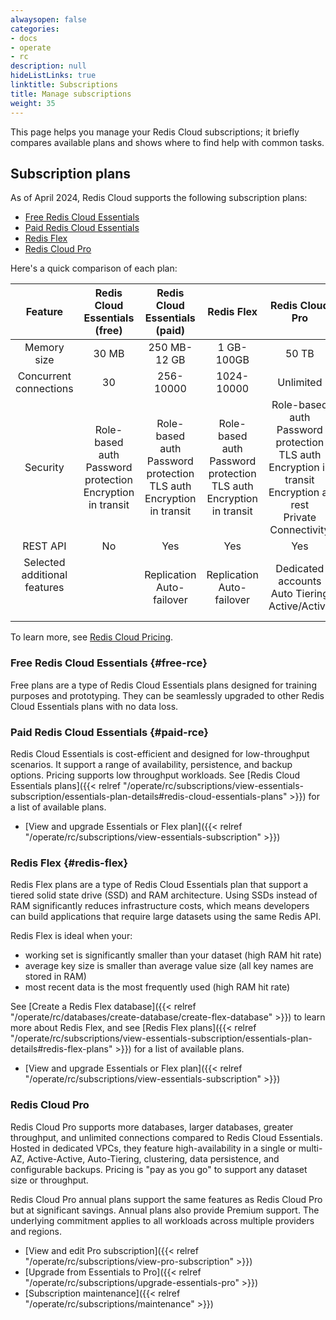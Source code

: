 ```yaml
---
alwaysopen: false
categories:
- docs
- operate
- rc
description: null
hideListLinks: true
linktitle: Subscriptions
title: Manage subscriptions
weight: 35
---
```


This page helps you manage your Redis Cloud subscriptions; it briefly compares available plans and shows where to find help with common tasks.

## Subscription plans

As of April 2024, Redis Cloud supports the following subscription plans:

- [Free Redis Cloud Essentials](#free-rce)
- [Paid Redis Cloud Essentials](#paid-rce)
- [Redis Flex](#redis-flex)
- [Redis Cloud Pro](#redis-cloud-pro)

Here's a quick comparison of each plan:

| Feature | Redis Cloud Essentials (free) | Redis Cloud Essentials (paid) | Redis Flex | Redis Cloud Pro |
|:---:|:---:|:---:|:---:|:---:|
| Memory size | 30 MB | 250 MB-12 GB | 1 GB-100GB | 50 TB |
| Concurrent connections | 30 | 256-10000 | 1024-10000 | Unlimited |
| Security | Role-based auth<br/>Password protection<br/>Encryption in transit | Role-based auth<br/>Password protection<br/>TLS auth<br/>Encryption in transit | Role-based auth<br/>Password protection<br/>TLS auth<br/>Encryption in transit | Role-based auth<br/>Password protection<br/>TLS auth<br/>Encryption in transit<br/>Encryption at rest<br/>Private Connectivity |
| REST API | No | Yes | Yes | Yes |
| Selected additional features<br/> <br/> <br/> |  | Replication<br/>Auto-failover<br /> | Replication<br/>Auto-failover<br /> | Dedicated accounts<br>Auto Tiering<br/>Active/Active<br/> |

To learn more, see [Redis Cloud Pricing](https://redis.io/pricing/).

### Free Redis Cloud Essentials {#free-rce}

Free plans are a type of Redis Cloud Essentials plans designed for training purposes and prototyping. They can be seamlessly upgraded to other Redis Cloud Essentials plans with no data loss.

### Paid Redis Cloud Essentials {#paid-rce}
Redis Cloud Essentials is cost-efficient and designed for low-throughput scenarios. It support a range of availability, persistence, and backup options.  Pricing supports low throughput workloads. See [Redis Cloud Essentials plans]({{< relref "/operate/rc/subscriptions/view-essentials-subscription/essentials-plan-details#redis-cloud-essentials-plans" >}}) for a list of available plans.

- [View and upgrade Essentials or Flex plan]({{< relref "/operate/rc/subscriptions/view-essentials-subscription" >}})

### Redis Flex {#redis-flex}

Redis Flex plans are a type of Redis Cloud Essentials plan that support a tiered solid state drive (SSD) and RAM architecture. Using SSDs instead of RAM significantly reduces infrastructure costs, which means developers can build applications that require large datasets using the same Redis API.

Redis Flex is ideal when your:

- working set is significantly smaller than your dataset (high RAM hit rate)
- average key size is smaller than average value size (all key names are stored in RAM)
- most recent data is the most frequently used (high RAM hit rate)

See [Create a Redis Flex database]({{< relref "/operate/rc/databases/create-database/create-flex-database" >}}) to learn more about Redis Flex, and see [Redis Flex plans]({{< relref "/operate/rc/subscriptions/view-essentials-subscription/essentials-plan-details#redis-flex-plans" >}}) for a list of available plans.

- [View and upgrade Essentials or Flex plan]({{< relref "/operate/rc/subscriptions/view-essentials-subscription" >}})

### Redis Cloud Pro
Redis Cloud Pro supports more databases, larger databases, greater throughput, and unlimited connections compared to Redis Cloud Essentials. Hosted in dedicated VPCs, they feature high-availability in a single or multi-AZ, Active-Active, Auto-Tiering, clustering, data persistence, and configurable backups.  Pricing is "pay as you go" to support any dataset size or throughput.

Redis Cloud Pro annual plans support the same features as Redis Cloud Pro but at significant savings. Annual plans also provide Premium support. The underlying commitment applies to all workloads across multiple providers and regions.

- [View and edit Pro subscription]({{< relref "/operate/rc/subscriptions/view-pro-subscription" >}})
- [Upgrade from Essentials to Pro]({{< relref "/operate/rc/subscriptions/upgrade-essentials-pro" >}})
- [Subscription maintenance]({{< relref "/operate/rc/subscriptions/maintenance" >}})


